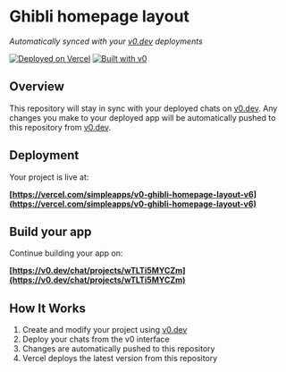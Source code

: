 # Ghibli homepage layout

*Automatically synced with your [v0.dev](https://v0.dev) deployments*

[![Deployed on Vercel](https://img.shields.io/badge/Deployed%20on-Vercel-black?style=for-the-badge&logo=vercel)](https://vercel.com/simpleapps/v0-ghibli-homepage-layout-v6)
[![Built with v0](https://img.shields.io/badge/Built%20with-v0.dev-black?style=for-the-badge)](https://v0.dev/chat/projects/wTLTi5MYCZm)

## Overview

This repository will stay in sync with your deployed chats on [v0.dev](https://v0.dev).
Any changes you make to your deployed app will be automatically pushed to this repository from [v0.dev](https://v0.dev).

## Deployment

Your project is live at:

**[https://vercel.com/simpleapps/v0-ghibli-homepage-layout-v6](https://vercel.com/simpleapps/v0-ghibli-homepage-layout-v6)**

## Build your app

Continue building your app on:

**[https://v0.dev/chat/projects/wTLTi5MYCZm](https://v0.dev/chat/projects/wTLTi5MYCZm)**

## How It Works

1. Create and modify your project using [v0.dev](https://v0.dev)
2. Deploy your chats from the v0 interface
3. Changes are automatically pushed to this repository
4. Vercel deploys the latest version from this repository